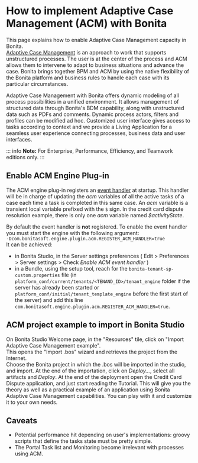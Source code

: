 # How to implement Adaptive Case Management (ACM) with Bonita

This page explains how to enable Adaptive Case Management capacity in Bonita.  
[Adaptive Case Management](https://www.bonitasoft.com/adaptative-case-management) is an approach to work that supports unstructured processes. The user is at the center of the process and ACM allows them to intervene to adapt to business situations and advance the case. Bonita brings together BPM and ACM by using the native flexibility of the Bonita platform and business rules to handle each case with its particular circumstances.  

Adaptive Case Management with Bonita offers dynamic modeling of all process possibilities in a unified environment. It allows management of structured data through Bonita's BDM capability, along with unstructured data such as PDFs and comments. Dynamic process actors, filters and profiles can be modified ad hoc. Customized user interface gives access to tasks according to context and we provide a Living Application for a seamless user experience connecting processes, business data and user interfaces.  

::: info
**Note:** For Enterprise, Performance, Efficiency, and Teamwork editions only.
:::

## Enable ACM Engine Plug-in

The ACM engine plug-in registers an [event handler](event-handlers.md) at startup. This handler will be in charge of updating the _acm_ variables of all the active tasks of a case each time a task is completed in this same case. An _acm_ variable is a transient local variable prefixed with the `$` sign. In the credit card dispute resolution example, there is only one _acm_ variable named _$activityState_.

By default the event handler is **not** registered. To enable the event handler you must start the engine with the following argument:  
`-Dcom.bonitasoft.engine.plugin.acm.REGISTER_ACM_HANDLER=true`  
It can be achieved:

- in Bonita Studio, in the Server settings preferences ( Edit > Preferences > Server settings > Check _Enable ACM event handler_ )  
- in a Bundle, using the setup tool, reach for the `bonita-tenant-sp-custom.properties` file (in `platform_conf/current/tenants/<TENAND_ID>/tenant_engine` folder if the server has already been started or `platform_conf/initial/tenant_template_engine` before the first start of the server) and add this line `com.bonitasoft.engine.plugin.acm.REGISTER_ACM_HANDLER=true`.  

## ACM project example to import in Bonita Studio

On Bonita Studio Welcome page, in the "Resources" tile, click on "Import Adaptive Case Management example".   
This opens the "Import .bos" wizard and retrieves the project from the Internet.  
Choose the Bonita project in which the .bos will be imported in the studio, and import.
At the end of the importation, click on _Deploy..._, select all artifacts and _Deploy_. At the end of the deployment open the Credit Card Dispute application, and just start reading the Tutorial.
This will give you the theory as well as a practical example of an application using Bonita Adaptive Case Management capabilities.
You can play with it and customize it to your own needs.

## Caveats

- Potential performance hit depending on user's implementations: groovy scripts that define the tasks state must be pretty simple.
- The Portal Task list and Monitoring become irrelevant with processes using ACM.